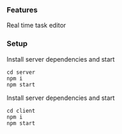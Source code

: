 ### Features
Real time task editor

### Setup
Install server dependencies and start 

    cd server
    npm i
    npm start

Install server dependencies and start 

    cd client
    npm i
    npm start
